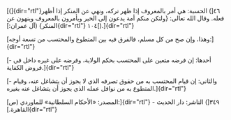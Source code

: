 [(]{dir="rtl"}٤٦[) الحسبة: هي أمر بالمعروف إذا ظهر تركه، ونهي عن المنكر
إذا أظهر فعله. وقال الله تعالى: {ولتكن منكم أمة يدعون إلى الخير ويأمرون
بالمعروف وينهون عن المنكر} (آل عمران:]{dir="rtl"} ١٠٤[).]{dir="rtl"}

[وهذا، وإن صح من كل مسلم، فالفرق فيه بين المتطوع والمحتسب من تسعة
أوجه:]{dir="rtl"}

[- أحدها: إن فرضه متعين على المحتسب بحكم الولاية، وفرضه على غيره داخل في
فروض الكفاية.]{dir="rtl"}

[- والثاني: إن قيام المحتسب به من حقوق تصرفه الذي لا يجوز أن يتشاغل عنه،
وقيام المتطوع به من نوافل عمله الذي يجوز أن يتشاغل عنه
بغيره.]{dir="rtl"}

[المصدر: «الأحكام السلطانية» للماوردي (ص:]{dir="rtl"} ٣٤٩[) الناشر: دار
الحديث - القاهرة.]{dir="rtl"}
